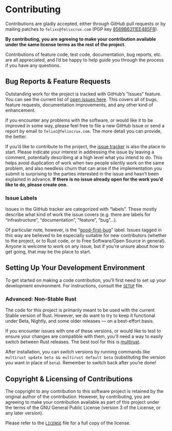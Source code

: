Contributing
============

Contributions are gladly accepted, either through GitHub pull requests or by
mailing patches to `felixc@felixcrux.com` (PGP key [8569B6311EE485F8][pgp-key]).

**By contributing, you are agreeing to make your contribution available under
the same license terms as the rest of the project.**

Contributions of feature code, test code, documentation, bug reports, etc. are
all appreciated, and I’d be happy to help guide you through the process if you
have any questions.

[pgp-key]: http://hkps.pool.sks-keyservers.net/pks/lookup?op=vindex&search=0x8569B6311EE485F8


Bug Reports & Feature Requests
------------------------------

Outstanding work for the project is tracked with GitHub’s “Issues” feature. You
can see the current list of [open issues here][issues]. This covers all of bugs,
feature requests, documentation improvements, and any other kind of enhancement.

If you encounter any problems with the software, or would like it to be improved
in some way, please feel free to file a new GitHub Issue or send a report by
email to `felixc@felixcrux.com`. The more detail you can provide, the better.

If you’d like to contribute to the project, the [issue tracker][issues] is also
the place to start. Please indicate your interest in addressing the issue by
leaving a comment, potentially describing at a high level what you intend to do.
This helps avoid duplication of work when two people silently work on the same
problem, and also needless churn that can arise if the implementation you submit
is surprising to the parties interested in the issue and hasn’t been explained
in advance. **If there is no issue already open for the work you’d like to do,
please create one.**

### Issue Labels
Issues in the GitHub tracker are categorized with “labels”. These mostly
describe what kind of work the issue covers (e.g. there are labels for
“infrastructure”, “documentation”, “feature”, “bug”…).

Of particular note, however, is the “[good-first-bug][g-f-b]” label. Issues
tagged in this way are believed to be especially suitable for new contributors
(whether to the project, or to Rust code, or to Free Software/Open Source in
general). Anyone is welcome to work on any issue, but if you’re unsure about how
to get going, that may be the place to start.

[issues]: https://github.com/felixc/rexiv2/issues
[g-f-b]: https://github.com/felixc/rexiv2/issues?q=is%3Aissue+is%3Aopen+label%3Agood-first-bug


Setting Up Your Development Environment
---------------------------------------

To get started on making a code contribution, you’ll first need to set up your
development environment. For instructions, consult the [`SETUP`](SETUP.md) file.

### Advanced: Non-Stable Rust
The code for this project is primarily meant to be used with the current Stable
version of Rust. However, we do want to try to keep it functional under Beta,
Nightly, and some older releases — on a best-effort basis.

If you encounter issues with one of these versions, or would like to test to
ensure your changes are compatible with them, you’ll need a way to easily switch
between Rust releases. The best tool for this is [multirust][multi].

After installation, you can switch versions by running commands like `multirust
update beta && multirust default beta` (substituting the version you want in
place of `beta`). Remember to switch back after you’re done!

[multi]: https://github.com/brson/multirust


Copyright & Licensing of Contributions
--------------------------------------

The copyright to any contribution to this software project is retained by the
original author of the contribution. However, by contributing, you are agreeing
to make your contribution available as part of this project under the terms of
the GNU General Public License (version 3 of the License, or any later version).

Please refer to the [`LICENSE`](LICENSE) file for a full copy of the license.
